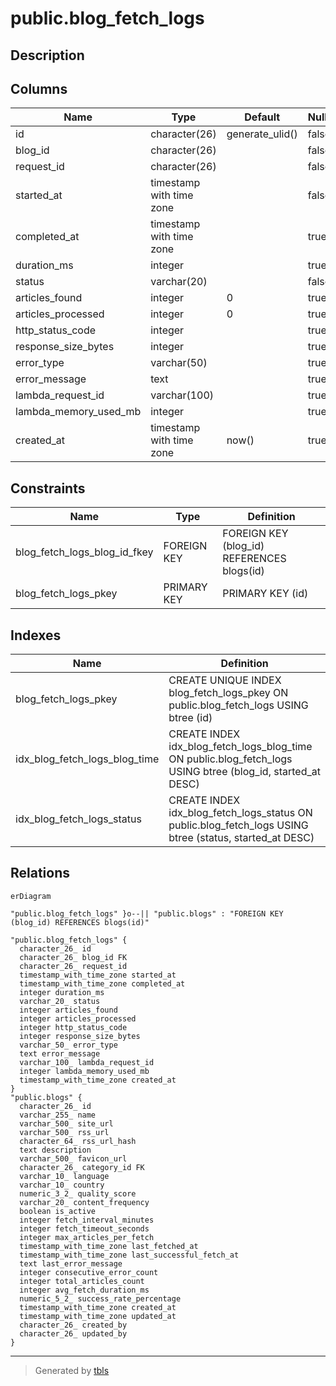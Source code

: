 # public.blog_fetch_logs

## Description

## Columns

| Name | Type | Default | Nullable | Children | Parents | Comment |
| ---- | ---- | ------- | -------- | -------- | ------- | ------- |
| id | character(26) | generate_ulid() | false |  |  |  |
| blog_id | character(26) |  | false |  | [public.blogs](public.blogs.md) |  |
| request_id | character(26) |  | false |  |  |  |
| started_at | timestamp with time zone |  | false |  |  |  |
| completed_at | timestamp with time zone |  | true |  |  |  |
| duration_ms | integer |  | true |  |  |  |
| status | varchar(20) |  | false |  |  |  |
| articles_found | integer | 0 | true |  |  |  |
| articles_processed | integer | 0 | true |  |  |  |
| http_status_code | integer |  | true |  |  |  |
| response_size_bytes | integer |  | true |  |  |  |
| error_type | varchar(50) |  | true |  |  |  |
| error_message | text |  | true |  |  |  |
| lambda_request_id | varchar(100) |  | true |  |  |  |
| lambda_memory_used_mb | integer |  | true |  |  |  |
| created_at | timestamp with time zone | now() | true |  |  |  |

## Constraints

| Name | Type | Definition |
| ---- | ---- | ---------- |
| blog_fetch_logs_blog_id_fkey | FOREIGN KEY | FOREIGN KEY (blog_id) REFERENCES blogs(id) |
| blog_fetch_logs_pkey | PRIMARY KEY | PRIMARY KEY (id) |

## Indexes

| Name | Definition |
| ---- | ---------- |
| blog_fetch_logs_pkey | CREATE UNIQUE INDEX blog_fetch_logs_pkey ON public.blog_fetch_logs USING btree (id) |
| idx_blog_fetch_logs_blog_time | CREATE INDEX idx_blog_fetch_logs_blog_time ON public.blog_fetch_logs USING btree (blog_id, started_at DESC) |
| idx_blog_fetch_logs_status | CREATE INDEX idx_blog_fetch_logs_status ON public.blog_fetch_logs USING btree (status, started_at DESC) |

## Relations

```mermaid
erDiagram

"public.blog_fetch_logs" }o--|| "public.blogs" : "FOREIGN KEY (blog_id) REFERENCES blogs(id)"

"public.blog_fetch_logs" {
  character_26_ id
  character_26_ blog_id FK
  character_26_ request_id
  timestamp_with_time_zone started_at
  timestamp_with_time_zone completed_at
  integer duration_ms
  varchar_20_ status
  integer articles_found
  integer articles_processed
  integer http_status_code
  integer response_size_bytes
  varchar_50_ error_type
  text error_message
  varchar_100_ lambda_request_id
  integer lambda_memory_used_mb
  timestamp_with_time_zone created_at
}
"public.blogs" {
  character_26_ id
  varchar_255_ name
  varchar_500_ site_url
  varchar_500_ rss_url
  character_64_ rss_url_hash
  text description
  varchar_500_ favicon_url
  character_26_ category_id FK
  varchar_10_ language
  varchar_10_ country
  numeric_3_2_ quality_score
  varchar_20_ content_frequency
  boolean is_active
  integer fetch_interval_minutes
  integer fetch_timeout_seconds
  integer max_articles_per_fetch
  timestamp_with_time_zone last_fetched_at
  timestamp_with_time_zone last_successful_fetch_at
  text last_error_message
  integer consecutive_error_count
  integer total_articles_count
  integer avg_fetch_duration_ms
  numeric_5_2_ success_rate_percentage
  timestamp_with_time_zone created_at
  timestamp_with_time_zone updated_at
  character_26_ created_by
  character_26_ updated_by
}
```

---

> Generated by [tbls](https://github.com/k1LoW/tbls)
